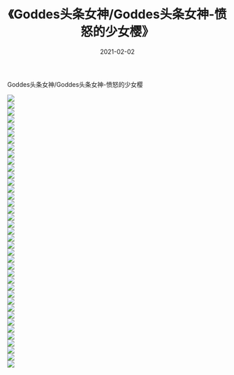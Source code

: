 ﻿---
layout: post
title:  《Goddes头条女神/Goddes头条女神-愤怒的少女樱》
date:   2021-02-02
img: http://img.660000.xyz/Sharelink/网络美图/2021/Goddes头条女神/Goddes头条女神-愤怒的少女樱/000.jpg
categories: [美女, 清纯, 唯美]
---

Goddes头条女神/Goddes头条女神-愤怒的少女樱

 ![](http://img.660000.xyz/Sharelink/网络美图/2021/Goddes头条女神/Goddes头条女神-愤怒的少女樱/001.jpg) <br>![](http://img.660000.xyz/Sharelink/网络美图/2021/Goddes头条女神/Goddes头条女神-愤怒的少女樱/002.jpg) <br>![](http://img.660000.xyz/Sharelink/网络美图/2021/Goddes头条女神/Goddes头条女神-愤怒的少女樱/003.jpg) <br>![](http://img.660000.xyz/Sharelink/网络美图/2021/Goddes头条女神/Goddes头条女神-愤怒的少女樱/004.jpg) <br>![](http://img.660000.xyz/Sharelink/网络美图/2021/Goddes头条女神/Goddes头条女神-愤怒的少女樱/005.jpg) <br>![](http://img.660000.xyz/Sharelink/网络美图/2021/Goddes头条女神/Goddes头条女神-愤怒的少女樱/006.jpg) <br>![](http://img.660000.xyz/Sharelink/网络美图/2021/Goddes头条女神/Goddes头条女神-愤怒的少女樱/007.jpg) <br>![](http://img.660000.xyz/Sharelink/网络美图/2021/Goddes头条女神/Goddes头条女神-愤怒的少女樱/008.jpg) <br>![](http://img.660000.xyz/Sharelink/网络美图/2021/Goddes头条女神/Goddes头条女神-愤怒的少女樱/009.jpg) <br>![](http://img.660000.xyz/Sharelink/网络美图/2021/Goddes头条女神/Goddes头条女神-愤怒的少女樱/010.jpg) <br>![](http://img.660000.xyz/Sharelink/网络美图/2021/Goddes头条女神/Goddes头条女神-愤怒的少女樱/011.jpg) <br>![](http://img.660000.xyz/Sharelink/网络美图/2021/Goddes头条女神/Goddes头条女神-愤怒的少女樱/012.jpg) <br>![](http://img.660000.xyz/Sharelink/网络美图/2021/Goddes头条女神/Goddes头条女神-愤怒的少女樱/013.jpg) <br>![](http://img.660000.xyz/Sharelink/网络美图/2021/Goddes头条女神/Goddes头条女神-愤怒的少女樱/014.jpg) <br>![](http://img.660000.xyz/Sharelink/网络美图/2021/Goddes头条女神/Goddes头条女神-愤怒的少女樱/015.jpg) <br>![](http://img.660000.xyz/Sharelink/网络美图/2021/Goddes头条女神/Goddes头条女神-愤怒的少女樱/016.jpg) <br>![](http://img.660000.xyz/Sharelink/网络美图/2021/Goddes头条女神/Goddes头条女神-愤怒的少女樱/017.jpg) <br>![](http://img.660000.xyz/Sharelink/网络美图/2021/Goddes头条女神/Goddes头条女神-愤怒的少女樱/018.jpg) <br>![](http://img.660000.xyz/Sharelink/网络美图/2021/Goddes头条女神/Goddes头条女神-愤怒的少女樱/019.jpg) <br>![](http://img.660000.xyz/Sharelink/网络美图/2021/Goddes头条女神/Goddes头条女神-愤怒的少女樱/020.jpg) <br>![](http://img.660000.xyz/Sharelink/网络美图/2021/Goddes头条女神/Goddes头条女神-愤怒的少女樱/021.jpg) <br>![](http://img.660000.xyz/Sharelink/网络美图/2021/Goddes头条女神/Goddes头条女神-愤怒的少女樱/022.jpg) <br>![](http://img.660000.xyz/Sharelink/网络美图/2021/Goddes头条女神/Goddes头条女神-愤怒的少女樱/023.jpg) <br>![](http://img.660000.xyz/Sharelink/网络美图/2021/Goddes头条女神/Goddes头条女神-愤怒的少女樱/024.jpg) <br>![](http://img.660000.xyz/Sharelink/网络美图/2021/Goddes头条女神/Goddes头条女神-愤怒的少女樱/025.jpg) <br>![](http://img.660000.xyz/Sharelink/网络美图/2021/Goddes头条女神/Goddes头条女神-愤怒的少女樱/026.jpg) <br>![](http://img.660000.xyz/Sharelink/网络美图/2021/Goddes头条女神/Goddes头条女神-愤怒的少女樱/027.jpg) <br>![](http://img.660000.xyz/Sharelink/网络美图/2021/Goddes头条女神/Goddes头条女神-愤怒的少女樱/028.jpg) <br>![](http://img.660000.xyz/Sharelink/网络美图/2021/Goddes头条女神/Goddes头条女神-愤怒的少女樱/029.jpg) <br>![](http://img.660000.xyz/Sharelink/网络美图/2021/Goddes头条女神/Goddes头条女神-愤怒的少女樱/030.jpg) <br>![](http://img.660000.xyz/Sharelink/网络美图/2021/Goddes头条女神/Goddes头条女神-愤怒的少女樱/031.jpg) <br>![](http://img.660000.xyz/Sharelink/网络美图/2021/Goddes头条女神/Goddes头条女神-愤怒的少女樱/032.jpg) <br>![](http://img.660000.xyz/Sharelink/网络美图/2021/Goddes头条女神/Goddes头条女神-愤怒的少女樱/033.jpg) <br>![](http://img.660000.xyz/Sharelink/网络美图/2021/Goddes头条女神/Goddes头条女神-愤怒的少女樱/034.jpg) <br>![](http://img.660000.xyz/Sharelink/网络美图/2021/Goddes头条女神/Goddes头条女神-愤怒的少女樱/035.jpg) <br>![](http://img.660000.xyz/Sharelink/网络美图/2021/Goddes头条女神/Goddes头条女神-愤怒的少女樱/036.jpg) <br>![](http://img.660000.xyz/Sharelink/网络美图/2021/Goddes头条女神/Goddes头条女神-愤怒的少女樱/037.jpg) <br>![](http://img.660000.xyz/Sharelink/网络美图/2021/Goddes头条女神/Goddes头条女神-愤怒的少女樱/038.jpg) <br>![](http://img.660000.xyz/Sharelink/网络美图/2021/Goddes头条女神/Goddes头条女神-愤怒的少女樱/039.jpg) <br>
